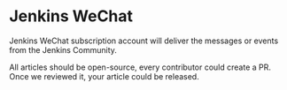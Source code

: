 # Jenkins WeChat

Jenkins WeChat subscription account will deliver the messages or events from the Jenkins Community.

All articles should be open-source, every contributor could create a PR. Once we reviewed it, your article could be released.
